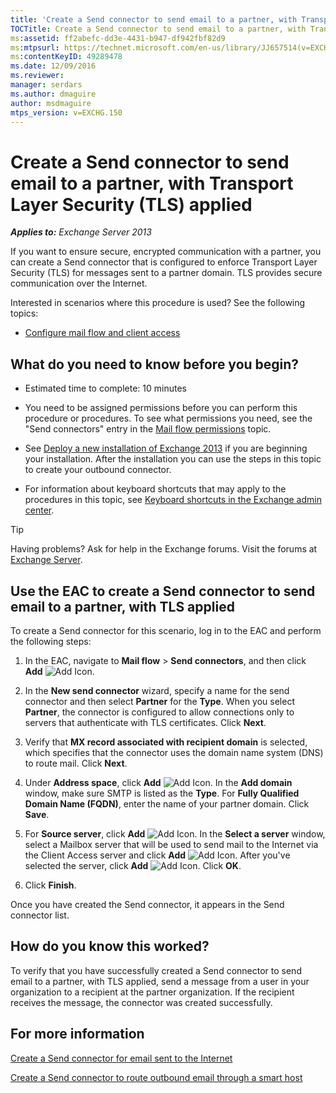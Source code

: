 ```yaml
---
title: 'Create a Send connector to send email to a partner, with Transport Layer Security applied'
TOCTitle: Create a Send connector to send email to a partner, with Transport Layer Security (TLS) applied
ms:assetid: ff2abefc-dd3e-4431-b947-df942fbf82d9
ms:mtpsurl: https://technet.microsoft.com/en-us/library/JJ657514(v=EXCHG.150)
ms:contentKeyID: 49289478
ms.date: 12/09/2016
ms.reviewer: 
manager: serdars
ms.author: dmaguire
author: msdmaguire
mtps_version: v=EXCHG.150
---
```


# Create a Send connector to send email to a partner, with Transport Layer Security (TLS) applied

_**Applies to:** Exchange Server 2013_

If you want to ensure secure, encrypted communication with a partner, you can create a Send connector that is configured to enforce Transport Layer Security (TLS) for messages sent to a partner domain. TLS provides secure communication over the Internet.

Interested in scenarios where this procedure is used? See the following topics:

- [Configure mail flow and client access](configure-mail-flow-and-client-access-exchange-2013-help.md)

## What do you need to know before you begin?

- Estimated time to complete: 10 minutes

- You need to be assigned permissions before you can perform this procedure or procedures. To see what permissions you need, see the "Send connectors" entry in the [Mail flow permissions](mail-flow-permissions-exchange-2013-help.md) topic.

- See [Deploy a new installation of Exchange 2013](deploy-a-new-installation-of-exchange-2013-exchange-2013-help.md) if you are beginning your installation. After the installation you can use the steps in this topic to create your outbound connector.

- For information about keyboard shortcuts that may apply to the procedures in this topic, see [Keyboard shortcuts in the Exchange admin center](keyboard-shortcuts-in-the-exchange-admin-center-2013-help.md).

> [!TIP]
> Having problems? Ask for help in the Exchange forums. Visit the forums at [Exchange Server](https://go.microsoft.com/fwlink/p/?linkid=60612).

## Use the EAC to create a Send connector to send email to a partner, with TLS applied

To create a Send connector for this scenario, log in to the EAC and perform the following steps:

1. In the EAC, navigate to **Mail flow** \> **Send connectors**, and then click **Add** ![Add Icon](images/JJ218640.c1e75329-d6d7-4073-a27d-498590bbb558(EXCHG.150).gif "Add Icon").

2. In the **New send connector** wizard, specify a name for the send connector and then select **Partner** for the **Type**. When you select **Partner**, the connector is configured to allow connections only to servers that authenticate with TLS certificates. Click **Next**.

3. Verify that **MX record associated with recipient domain** is selected, which specifies that the connector uses the domain name system (DNS) to route mail. Click **Next**.

4. Under **Address space**, click **Add** ![Add Icon](images/JJ218640.c1e75329-d6d7-4073-a27d-498590bbb558(EXCHG.150).gif "Add Icon"). In the **Add domain** window, make sure SMTP is listed as the **Type**. For **Fully Qualified Domain Name (FQDN)**, enter the name of your partner domain. Click **Save**.

5. For **Source server**, click **Add** ![Add Icon](images/JJ218640.c1e75329-d6d7-4073-a27d-498590bbb558(EXCHG.150).gif "Add Icon"). In the **Select a server** window, select a Mailbox server that will be used to send mail to the Internet via the Client Access server and click **Add** ![Add Icon](images/JJ218640.c1e75329-d6d7-4073-a27d-498590bbb558(EXCHG.150).gif "Add Icon"). After you've selected the server, click **Add** ![Add Icon](images/JJ218640.c1e75329-d6d7-4073-a27d-498590bbb558(EXCHG.150).gif "Add Icon"). Click **OK**.

6. Click **Finish**.

Once you have created the Send connector, it appears in the Send connector list.

## How do you know this worked?

To verify that you have successfully created a Send connector to send email to a partner, with TLS applied, send a message from a user in your organization to a recipient at the partner organization. If the recipient receives the message, the connector was created successfully.

## For more information

[Create a Send connector for email sent to the Internet](create-a-send-connector-for-email-sent-to-the-internet-exchange-2013-help.md)

[Create a Send connector to route outbound email through a smart host](create-a-send-connector-to-route-outbound-email-through-a-smart-host-exchange-2013-help.md)
